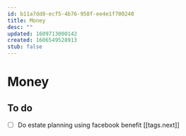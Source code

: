 ```yaml
---
id: b11a7dd8-ecf5-4b76-958f-ee4e1f700240
title: Money
desc: ""
updated: 1609713000142
created: 1606549528913
stub: false
---
```


# Money

## To do
- [ ] Do estate planning using facebook benefit [[tags.next]]
